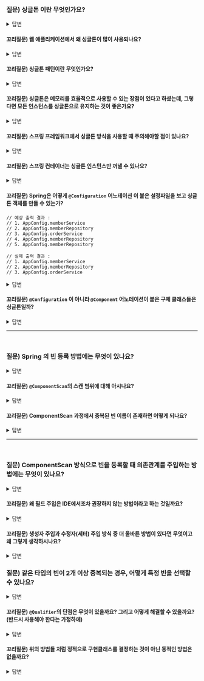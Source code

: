 ### 질문) 싱글톤 이란 무엇인가요?

<details>
    <summary>답변</summary>

- 

</details>

#### 꼬리질문) 웹 애플리케이션에서 왜 싱글톤이 많이 사용되나요?

<details>
    <summary>답변</summary>

- 웹 애플리케이션은 여러 고객이 동시에 요청하는 경우가 빈번하다
- 요청마다 객체를 새로 생성하는 것은 메모리 낭비를 유발한다.
- 따라서 생성된 하나의 인스턴스를 공유하는 것이 효율적이다.

</details>

#### 꼬리질문) 싱글톤 패턴이란 무엇인가요?

<details>
    <summary>답변</summary>

- 클래스의 인스턴스가 딱 1만 생성되는 것을 보장하는 디자인 패턴

**싱글톤 패턴 구현 방법은 여러가지 있다.**
1. private 생성자
    - 이를 위해 private생성자를 사용해 외부에서 new 연산자를 사용불가하도록 해 의도하지 않은 곳에서 객체 인스턴스가 생성되는 것을 막는다.
    - 가장 단순하고 안전한 방법이다

**싱글톤 패턴 문제점** &rarr; 안티패턴
- 싱글톤 구현을 위해 필요한 코드가 추가되어야 한다.
- DIP 원칙을 위반한다.
    - 클라이언트가 구체 클래스에 의존하기 때문
        - 구체클래스.getInstance() 해서 인스턴스를 불러와야 하기 때문
    ```java
    public static SingletonService getInstance() {
        return instance;
    }
    ```
- OCP 원칙 위반 가능성이 높다
- 유연하게 테스트하기 어렵다
- private 생성자 때문에 자식 클래스를 만들기 어렵다

이러한 문제점을 Spring Container가 해결한다.

</details>


#### 꼬리질문) 싱글톤은 메모리를 효율적으로 사용할 수 있는 장점이 있다고 하셨는데, 그렇다면 모든 인스턴스를 싱글톤으로 유지하는 것이 좋은가요?

<details>
    <summary>답변</summary>

- 공유변수가 필요 없는 인스턴스는 싱글톤으로 유지하면 좋지 않을까?
- 아래 꼬리질문이 답변이 될 수 있다.

</details>


#### 꼬리질문) 스프링 프레임워크에서 싱글톤 방식을 사용할 때 주의해야할 점이 있나요?

<details>
    <summary>답변</summary>

- 싱글톤 객체(스프링 빈)는 Stateful(상태유지) 하게 설계해서는 안된다. 즉, Stateless(무상태) 해야 한다.
    - 특정 클라이언트가 값을 변경할 수 있는 필드가 있으면 안된다
    ```java
    public void order(String name, int price) {
            System.out.println("name = " + name + " price = " + price);
            this.price = price; // 여기가 문제!
    }
    ```
    - 가급적 읽기만 가능해야 한다
    - 필드 대신, 공유되지 않는 지역변수/파라미터/ThreadLocal 등을 사용해야 한다.
        ThreadLocal 이란 무엇인가?

</details>


#### 꼬리질문) 스프링 컨테이너는 싱글톤 인스턴스만 꺼낼 수 있나요?

<details>
    <summary>답변</summary>

- 기본 빈 등록 방식은 싱글톤이지만, 설정을 통해 변경 가능

</details>

#### 꼬리질문) Spring은 어떻게 `@Configuration` 어노테이션 이 붙은 설정파일을 보고 싱글톤 객체를 만들 수 있는가?

```
// 예상 출력 결과 :
// 1. AppConfig.memberService
// 2. AppConfig.memberRepository
// 3. AppConfig.orderService
// 4. AppConfig.memberRepository
// 5. AppConfig.memberRepository

// 실제 출력 결과 :
// 1. AppConfig.memberService
// 2. AppConfig.memberRepository
// 3. AppConfig.orderService
```

<details>
    <summary>답변</summary>

- CGLIB proxy가 intercept 해서 bean으로 등록할 클래스를 상속받은 임의의 클래스를 만들어, 해당 클래스를 스프링 빈으로 등록.
- 상속, 오버라이딩
    - 부모타입으로 조회 가능

참고 링크 : [Understanding Configuration and Proxy in the Spring Framework: A Beginner's Guide (CGLIB, JDK Libs)](https://youtu.be/2HS6LSAESKw?si=Xksrf4LL-qpUhICc)

</details>


#### 꼬리질문) `@Configuration` 이 아니라 `@Component` 어노테이션이 붙은 구체 클래스들은 싱글톤일까?

<details>
    <summary>답변</summary>

- 참고 링크 : [[Spring] @Configuration vs @Component](https://kth990303.tistory.com/395)
- 이 부분에서 혼동이 온다
```
new MemberServiceConfig()를 반환하는 메서드를 @Bean으로 등록했다고 하더라도,

@Configuration이 아닌 @Component를 사용한다면 Java의 new 키워드때문에 매번 힙 인스턴스로 생성되어 메모리에 부하가 가게 된다. 외부 라이브러리 또는 설정 정보 클래스를 반환하는 클래스일 경우 @Configuration를 꼭 붙여주도록 하자.
```
```
Ok, so @Component and @Configuration annotations make beans singleton instance always as default. But only @Configuration beans get override by CGLIB ?

그렇습니다. @Component와 @Configuration 애노테이션이 붙은 빈은 기본적으로 싱글톤입니다. 하지만 @Configuration 애노테이션은 추가적인 특별한 동작을 합니다.

Spring은 @Configuration이 붙은 클래스를 CGLIB를 통해 상속받은 프록시 클래스를 만들어 사용합니다. 이렇게 만들어진 프록시 클래스는 @Bean 메서드가 호출될 때마다 새로운 객체를 생성하는 것이 아니라, 이미 생성된 객체가 있다면 그것을 반환합니다. 이렇게 함으로써 싱글톤이 보장됩니다.

반면에, @Component 애노테이션은 이러한 추가적인 동작을 하지 않습니다. @Component 애노테이션은 단순히 해당 클래스의 인스턴스가 싱글톤으로 관리되도록 Spring에 지시합니다. 그러므로 @Component 애노테이션이 붙은 클래스의 메서드는 호출될 때마다 새로운 결과를 반환할 수 있습니다.
```

- 참고 링크 : [Spring @Component @Bean 알고 쓰기](https://dev.to/composite/spring-component-bean-3hj)

</details>

---
</br>

### 질문) Spring 의 빈 등록 방법에는 무엇이 있나요?

<details>
    <summary>답변</summary>

1. 설정 정보(파일) 
    - `@Configuration` Annotation
    - xml 파일 bean 태그
2. 컴포넌트 스캔
    - `@ComponentScan` 방식은 `@Component` 어노테이션이 붙은 모든 클래스를 스프링 빈으로 등록한다.
    - 스프링 빈의 이름은 기본값으로 클래스 명에서 가장 앞글자만 소문자로 변경해 지정된다.

</details>

#### 꼬리질문) `@ComponentScan`의 스캔 범위에 대해 아시나요? 

<details>
    <summary>답변</summary>

- basePackages 으로 탐색할 패키지의 시작 위치 지정. 해당 패키지를 기준으로 하위 패키지 모두 탐색
- 생략 시, `@ComponentScan` 어노테이션이 사용된 클래스의 패키지를 디폴트로 사용.
- 관례적으로 프로젝트 메인 설정 정보는 프로젝트를 대표하는 정보이기 때문에, 시작 루트 위치에 설정파일을 둔다.
    - `@ComponentScan` 어노테이션은 `@SpringBootApplication` 어노테이션 내부에 존재한다.
    - 스프링부트 서버를 실행할 때 컴포넌트 스캔이 되어, 별도의 설정파일을 생성할 필요 없으나, 따로 관리하고 싶다면 생성하기도 한다.
- 컴포넌트 스캔의 기본 대상 : @Component, @Controller, @Service, @Repository, @Configuration
- 여러 옵션을 통해 스캔 범위를 제어할 수 있다.
    - excludeFilters, includeFilters b


</details>

#### 꼬리질문) ComponentScan 과정에서 중복된 빈 이름이 존재하면 어떻게 되나요?

<details>
    <summary>답변</summary>

- 자동 빈 등록되는 이름이 중복되는 경우 (E.g. `@Component("service")`)
    - ConflictingBeanDefinitionException 발생

- 자동 빈 등록과 수동 빈 등록된 이름이 중복되는 경우
    - 과거에는, 수동 빈 등록이 우선권을 가져 수동 빈이 자동 빈을 오버라이딩 한다.
    - 최신 스프링부트에서는 오류가 발생하게 변경되었다. 기본 값이 오버라이딩 False 이다.
        - `spring.main.allow-bean-definition-overrding = true`

</details>

---
</br>

### 질문) ComponentScan 방식으로 빈을 등록할 때 의존관계를 주입하는 방법에는 무엇이 있나요?

<details>
    <summary>답변</summary>

1. 생성자 주입 : 인자 생성자 + `@Autowired` 자동 주입
    - `@Autowired`의 스프링 빈 기본 조회 전략은, 타입 조회 이다.
    - 불변 : 생성자 호출시점에 단 1번만 호출(값 세팅)되는 것을 보장한다
    - 필수 의존 관계에 사용된다 : `final` == 값이 반드시 존재해야 함을 의미
    - 생성자가 오직 1개일 때만 `@Autowired` 생략가능.

2. 수정자 주입
    ```java
    // setter 주입
    private MemberRepository memberRepository;
    private DiscountPolicy discountPolicy;

    @Autowired(required = false)
    public void setMemberRepository(MemberRepository memberRepository) {
        this.memberRepository = memberRepository;
    }
    @Autowired
    public void setDiscountPolicy(DiscountPolicy discountPolicy) {
        this.discountPolicy = discountPolicy;
    }
    ```
    - 만약 생성자 주입과 수정자 주입이 모두 존재하면, 모두 수행된다.
    - 선택적(의존이 있어도 되고 없어도 되고)이거나 변경가능성이 있을 때(외부에서 호출하여 의존을 변경) 수정자 주입을 사용한다.
        - 선택적 : `@Autowired(required = false)`

3. 필드 주입
    ```java
    @Autowired private MemberRepository memberRepository;
    ```
    - 코드는 간결하지만, 스프링 컨테이너를 띄우는 것이 아닌, 순수한 테스트코드를 작성할 때 `new` 연산자로 구체클래스를 생성하면 의존이 필요한 빈들이 존재하지 않기 때문에 `NullPointerException` 오류가 발생한다.
        - 이를 해결하기 위해선 결국 setter 메서드를 생성해야 하는데, 그렇다면 굳이 필드주입을 사용할 이유가 없다. 수정자 주입 방식으로 대체하는 것이 낫다.
    - 테스트 코드를 작성할 땐, 해당 테스트 클래스 파일 내에서만 의존을 주입하면 되기 때문에 필드주입을 주로 사용한다.

4. 일반 메서드 주입
    - 수정자 주입과 동일하게 동작한다.
    - 수정자 주입과 달리 여러 인자를 받을 수 있는 특징이 있다.

</details>


#### 꼬리질문) 왜 필드 주입은 IDE에서조차 권장하지 않는 방법이라고 하는 것일까요?

<details>
    <summary>답변</summary>


1. 필드 주입은 단위 테스트 작성 시 어려움이 있다.
    - 단위 테스트에는 `@SpringBootTest`를 사용하지 않아, 테스트를 수행할 때 스프링 컨테이너가 의존성 주입을 해주지 않는다. 그래서 이 경우 의존 객체 주입을 직접 해야 하지만, 필드 주입 방법을 사용하면 의존 관계 주입을 수동으로 해줄 방법이 없다. Mocking 하거나 다른 의존성으로 대체할 수 있는 방법이 없다.
    - 이를 `외부에서 변경이 불가능하다` 라고 표현한다.

2. 스프링 프레임워크에 의존적이다.
    - 생성자 주입은 POJO 방식으로 의존성을 주입할 수 있음.
    - `@Autowired` 는 스프링 프레임워크에서 제공하는 빈 자동주입 방법. 즉 DI를 제공하는 프레임워크에 의존적이다.
    - @Autowired를 붙여주면 애플리케이션 실행시 스프링 컨테이너가 자동으로 의존관계 대상이 빈으로 등록되어있는지 찾고, 해당 빈을 주입해줍니다! 그래서 @Autowired를 사용해서 스프링 컨테이너가 의존 객체를 주입해주는 모든 방법이 스프링 의존적이라고 볼 수 있습니다. 다만 다른 방법은 일반적인 POJO(자바 객체)로 사용했을 때도 의존성을 주입해줄 방법이 있습니다. 그러나 필드 주입은 스프링 컨테이너 없이 의존 객체를 주입해줄 방법이 없습니다. 필드 주입을 제외한 다른 방법은 기본적인 자바 객체 상태일 때도 주입해줄 수 있습니다.

</details>


#### 꼬리질문) 생성자 주입과 수정자(세터) 주입 방식 중 더 올바른 방법이 있다면 무엇이고 왜 그렇게 생각하시나요?

<details>
    <summary>답변</summary>

수정자 주입의 단점
1. 불변
    - 대부분의 의존관계는 App 종료시점까지 변경될 일이 없다. 오히려 불변을 유지하는 것이 권장된다.
    - 또한, 수정자 주입을 사용하면 setter를 public 접근제어자로 열어두어야 한다. 변경하면 안되는 메서드를 열어두는 것은 좋은 설계 방법이 아니다.

2. 누락
    - 단위테스트를 작성하는 과정에서, 생성자 주입은 컴파일 단계에서 누락된 의존관계를 확인할 수 있는 반면, 수정자 주입은 테스트 대상 내부 코드를 확인해야 필요한 의존관계를 확인할 수 있다. 
    ```java
    // 수정자 주입일 때는 컴파일 에러 발생 X, 생성자 주입일 때는 파라미터 내부에 빨간 밑줄

    @Test
    void createOrder() {
        OrderServiceImpl orderService = new OrderServiceImpl(
            new MemberRepository(), new DiscountPolicy() // 의존 주입
        );
    }

    ```

생성자 주입의 장점
1. final 키워드 활용
    - 누락 방지
2. 불변 보장
3. 프레임워크에 의존 X
    - 순수 자바 코드로 의존관계 설정 가능 POJO

참고 링크 : https://spring.io/blog/2007/07/11/setter-injection-versus-constructor-injection-and-the-use-of-required


</details>

### 질문) 같은 타입의 빈이 2개 이상 중복되는 경우, 어떻게 특정 빈을 선택할 수 있나요?

<details>
    <summary>답변</summary>

1. `@Autowired`가 붙은 필드 명 또는 파라미터 변수 명을 구체타입 빈의 이름으로 설정한다.

2. `@Qualifier("name")`
    - 구체클래스에 식별할 수 있는 이름을 붙이고, 클라이언트에서 해당 식별 값으로 구분할 수 있다. 
    - 즉, `@Qualifier` 끼리 매칭한다.
    - 만약 매칭된 빈을 찾을 수 없다면, 스프링 빈 컨테이너에서 해당 이름의 빈을 찾는다.
    - 필드, 생성자, 수정자에서 모두 사용할 수 있다.

3. `@Primary`
    - 우선순위를 1개 지정한다.
    - 가장 자주 사용되는 방법.
    - 상황) Main DB Connection 이 95%, Sub DB Connection 이 5% 인 경우에, Main DB에 `@Primary`를 붙이고, Sub DB가 필요한 로직에만 `@Qualifier` 어노테이션을 붙인다.
    - 즉, `@Primary`와 `@Qualifier` 모두 존재할 경우 `@Qualifier`의 우선순위가 더 높다는 것을 알 수 있다.



</details>

#### 꼬리질문) `@Qualifier`의 단점은 무엇이 있을까요? 그리고 어떻게 해결할 수 있을까요? (반드시 사용해야 한다는 가정하에)

<details>
    <summary>답변</summary>

단점
- name을 컴파일 단계에서 검증할 수 없다

대안 1. Custom Annotation 만들기 
    - 
    - 단, 스프링이 `@Qualifier` 기능을 제공함에도 같은 역할을 하는 어노테이션을 재정의 하는 것은 유지보수 측면에서 복잡성이 증가될 수 있다. 이를 개선하기 위해 대안 2를 생각해볼 수 있다.

대안 2. `@Qualifier`와 상수 결합해서 사용하기
```java
public class QualifierConst {
    public static final String MAIN_DISCOUNT_POLICY = "mainDiscountPolicy";
}

// 사용하는 곳에서 
@Qualifier(QualifierConst.MAIN_DISCOUNT_POLICY)
```
</details>

#### 꼬리질문) 위의 방법들 처럼 정적으로 구현클래스를 결정하는 것이 아닌 동적인 방법은 없을까요?

<details>
    <summary>답변</summary>

```java
static class DiscountService {
    private final Map<String, DiscountPolicy> policyMap;
    private final List<DiscountPolicy> policies;

    public DiscountService(Map<String, DiscountPolicy> policyMap, List<DiscountPolicy> policies) {
        this.policyMap = policyMap;
        this.policies = policies;
        System.out.println("policyMap = " + policyMap);
        System.out.println("policies = " + policies);
    }
```

- 이렇게 빈을 교체하는 성격이라면 수동 등록을 더 선호합니다.

</details>